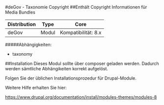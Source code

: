 #deGov - Taxonomie Copyright
##Enthält Copyright Informationen für Media Bundles

Distribution | Type | Core
--- | --- | ---
deGov | Modul |  Kompatibilität: 8.x

#####Abhängigkeiten:
  - taxonomy

##Installation
Dieses Modul sollte über composer geladen werden. Dadurch werden sämtliche Abhängikeiten korrekt aufgelöst.

Folgen Sie der üblichen Installationsprozedur für Drupal-Module.

Weitere Hilfe erhalten Sie hier:

https://www.drupal.org/documentation/install/modules-themes/modules-8
